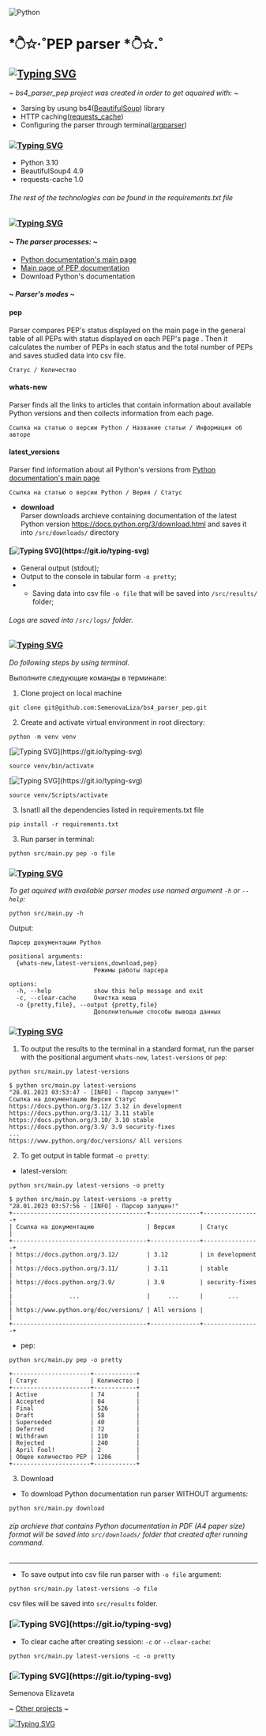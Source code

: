 ![Python](https://img.shields.io/badge/python-3670A0?style=for-the-badge&logo=python&logoColor=ffdd54) 
# *ੈ✩‧˚PEP parser *ੈ✩.˚
## [![Typing SVG](https://readme-typing-svg.herokuapp.com?font=Fira+Code&weight=657&size=24&pause=1000&color=3A55F7FF&random=false&width=435&lines=Project's+goal)](https://git.io/typing-svg)
~ *bs4_parser_pep project was created in order to get aquaired with:* ~
- Зarsing by usung bs4([BeautifulSoup](https://pypi.org/project/beautifulsoup4/)) library
- HTTP caching([requests_cache](https://pypi.org/project/requests-cache/))
- Configuring the parser through terminal([argparser](https://docs.python.org/3/library/argparse.html))

### [![Typing SVG](https://readme-typing-svg.herokuapp.com?font=Fira+Code&weight=657&size=24&pause=1000&color=3A55F7FF&random=false&width=435&lines=Technologies)](https://git.io/typing-svg)
- Python 3.10
- BeautifulSoup4 4.9
- requests-cache 1.0
###### *The rest of the technologies can be found in the requirements.txt file*

### [![Typing SVG](https://readme-typing-svg.herokuapp.com?font=Fira+Code&weight=657&size=24&pause=1000&color=3A55F7FF&random=false&width=435&lines=Project's+description)](https://git.io/typing-svg)
#### ~ *The parser processes:* ~
- [Python documentation's main page](https://docs.python.org/3/)
- [Main page of PEP documentation](https://peps.python.org/)
- Download Python's documentation
#### ~ *Parser's modes* ~
####  pep
Parser compares PEP's status  displayed on the main page in the general table of all PEPs with status displayed  on each PEP's page . Then it
calculates the number of PEPs in each status and the total number of PEPs and saves studied data into csv file.
```
Статус / Количество
```
#### whats-new
Parser finds all the links to articles that contain information about available Python versions and then collects information from each page.

```
Ссылка на статью о версии Python / Название статьи / Информация об авторе
```
#### latest_versions
Parser find information about all Python's versions from [Python documentation's main page](https://docs.python.org/3/) 
```
Ссылка на статью о версии Python / Верия / Статус
```
- **download**  
Parser downloads archieve containing documentation of the latest Python version https://docs.python.org/3/download.html and saves it into ``/src/downloads/`` directory

#### [![Typing SVG](https://readme-typing-svg.herokuapp.com?font=Fira+Code&size=20&pause=1000&color=96D1D5&random=false&width=435&lines=Ways+to+output+the+collected+data:)](https://git.io/typing-svg)
- General output (stdout);
- Output to the console in tabular form ``-o pretty``;
- - Saving data into csv file ``-o file`` that will be saved into ``/src/results/`` folder;
###### *Logs are saved into ``/src/logs/`` folder.*

### [![Typing SVG](https://readme-typing-svg.herokuapp.com?font=Fira+Code&weight=657&size=24&pause=1000&color=3A55F7FF&random=false&width=435&lines=How+to+launch+the+project)](https://git.io/typing-svg)
*Do following steps by using terminal.*

Выполните следующие команды в терминале:

1. Clone project on local machine
```
git clone git@github.com:SemenovaLiza/bs4_parser_pep.git
```
2. Create and activate virtual environment in root directory:
```
python -m venv venv
```
[![Typing SVG](https://readme-typing-svg.herokuapp.com?font=Fira+Code&size=15&pause=1000&color=5FADF7&random=false&width=435&lines=for+OS:)](https://git.io/typing-svg)
```
source venv/bin/activate
```
[![Typing SVG](https://readme-typing-svg.herokuapp.com?font=Fira+Code&size=15&pause=1000&color=5FADF7&random=false&width=435&lines=for+Windows:)](https://git.io/typing-svg)
```
source venv/Scripts/activate
```
3. Isnatll all the dependencies listed in requirements.txt file
```
pip install -r requirements.txt 
```
3. Run parser in terminal:
```
python src/main.py pep -o file
```

### [![Typing SVG](https://readme-typing-svg.herokuapp.com?font=Fira+Code&weight=657&size=24&pause=1000&color=3A55F7FF&random=false&width=435&lines=Command+line+available+arguments)](https://git.io/typing-svg)
*To get aquired with available parser modes use named argument ``-h`` or ``--help``:*

```
python src/main.py -h
```
Output:
```
Парсер документации Python

positional arguments:
  {whats-new,latest-versions,download,pep}
                        Режимы работы парсера

options:
  -h, --help            show this help message and exit
  -c, --clear-cache     Очистка кеша
  -o {pretty,file}, --output {pretty,file}
                        Дополнительные способы вывода данных
```
### [![Typing SVG](https://readme-typing-svg.herokuapp.com?font=Fira+Code&weight=657&size=24&pause=1000&color=3A55F7FF&random=false&width=435&lines=Output)](https://git.io/typing-svg)
1. To output the results to the terminal in a standard format, run the parser with the positional argument ```whats-new```, ```latest-versions``` or ```pep```:
```
python src/main.py latest-versions
```  
```
$ python src/main.py latest-versions
"28.01.2023 03:53:47 - [INFO] - Парсер запущен!"
Ссылка на документацию Версия Статус
https://docs.python.org/3.12/ 3.12 in development
https://docs.python.org/3.11/ 3.11 stable
https://docs.python.org/3.10/ 3.10 stable
https://docs.python.org/3.9/ 3.9 security-fixes
...
https://www.python.org/doc/versions/ All versions
```
2. To get output in table format ```-o pretty```:
- latest-version:
```
python src/main.py latest-versions -o pretty
```
```
$ python src/main.py latest-versions -o pretty
"28.01.2023 03:57:56 - [INFO] - Парсер запущен!"
+--------------------------------------+--------------+----------------+
| Ссылка на документацию               | Версия       | Статус         |
+--------------------------------------+--------------+----------------+
| https://docs.python.org/3.12/        | 3.12         | in development |
| https://docs.python.org/3.11/        | 3.11         | stable         |
| https://docs.python.org/3.9/         | 3.9          | security-fixes |
|                ...                   |     ...      |       ...      |
| https://www.python.org/doc/versions/ | All versions |                |
+--------------------------------------+--------------+----------------+
```
- pep:
```
python src/main.py pep -o pretty
```
```
+----------------------+------------+
| Статус               | Количество |
+----------------------+------------+
| Active               | 74         |
| Accepted             | 84         |
| Final                | 526        |
| Draft                | 58         |
| Superseded           | 40         |
| Deferred             | 72         |
| Withdrawn            | 110        |
| Rejected             | 240        |
| April Fool!          | 2          |
| Общее количество PEP | 1206       |
+----------------------+------------+
```

3. Download
- To download Python documentation run parser WITHOUT arguments:
```
python src/main.py download
```
###### *zip archieve that contains Python documentation in PDF (A4 paper size) format wiil be saved into ``src/downloads/`` folder that created after running command.*
----
- To save output into csv file run parser with 
``-o file`` argument:  
```
python src/main.py latest-versions -o file
```
csv files will be saved into ``src/results`` folder.


### [![Typing SVG](https://readme-typing-svg.herokuapp.com?font=Fira+Code&weight=657&size=24&pause=1000&color=3A55F7FF&random=false&width=435&lines=Addition+arguments:)](https://git.io/typing-svg)
- To clear cache after creating session: ``-с`` or ``--clear-cache``:
```
python src/main.py latest-versions -c -o pretty
```
### [![Typing SVG](https://readme-typing-svg.herokuapp.com?font=Fira+Code&weight=657&size=24&pause=1000&color=3A55F7FF&random=false&width=435&lines=Author:)](https://git.io/typing-svg)

Semenova Elizaveta

~ [Other projects](https://github.com/SemenovaLiza) ~


[![Typing SVG](https://readme-typing-svg.herokuapp.com?font=Fira+Code&weight=657&size=24&pause=1000&color=98D0F7FF&random=false&width=435&lines=⋆⋅☆⋅⋆☆⋆⋅☆⋅⋆)](https://git.io/typing-svg)